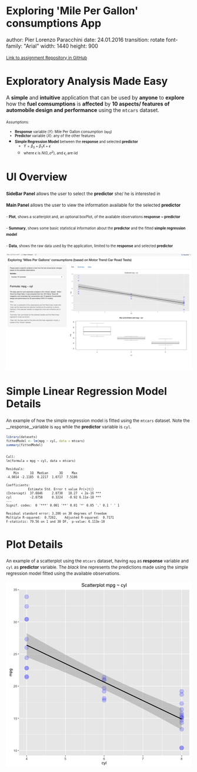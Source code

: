 Exploring 'Mile Per Gallon' consumptions App
========================================================
author: Pier Lorenzo Paracchini
date: 24.01.2016
transition: rotate
font-family: "Arial"
width: 1440
height: 900

<small>[Link to assignment Repository in GitHub](https://github.com/pparacch/DevelopingDataProductsAssignment)</small>

Exploratory Analysis Made Easy  
========================================================
A **simple** and **intuitive** application that can be used by **anyone** to **explore** how the **fuel comsumptions** is **affected** by **10 aspects/ features of automobile design and performance** using the `mtcars` dataset.

<small><small>
Assumptions:
- **Response** variable ($Y$): Mile Per Gallon consumption (`mpg`) 
- **Predictor** variable ($X$): any of the other features
- **Simple Regression Model** between the **response** and selected **predictor**
    - $Y = \beta_0 + \beta_1 X + \epsilon$ 
    - where $\epsilon$ is $N(0, \sigma^2)$, and $\epsilon_i$ are iid
</small></small>

UI Overview
========================================================
<small>__SideBar Panel__ allows the user to select the **predictor** she/ he is interested in</small>

<small>__Main Panel__ allows the user to view the information available for the selected **predictor**</small>

<small><small>- __Plot__, shows a scatterplot and, an optional boxPlot, of the available observations **response ~ predictor**</small></small>

<small><small>- __Summary__, shows some basic statistical information about the **predictor** and the fitted **simple regression model**</small></small>

<small><small>- __Data__, shows the raw data used by the application, limited to the **response** and selected **predictor**</small></small>

![UI Overview](img/uiOverview.png)  

Simple Linear Regression Model Details
========================================================
<small>An example of how the simple regression model is fitted using the `mtcars` dataset. Note the __response__variable is `mpg` while the __predictor__ variable is `cyl`.</small>
<small><small>

```r
library(datasets)
fittedModel <- lm(mpg ~ cyl, data = mtcars)
summary(fittedModel)
```

```

Call:
lm(formula = mpg ~ cyl, data = mtcars)

Residuals:
    Min      1Q  Median      3Q     Max 
-4.9814 -2.1185  0.2217  1.0717  7.5186 

Coefficients:
            Estimate Std. Error t value Pr(>|t|)    
(Intercept)  37.8846     2.0738   18.27  < 2e-16 ***
cyl          -2.8758     0.3224   -8.92 6.11e-10 ***
---
Signif. codes:  0 '***' 0.001 '**' 0.01 '*' 0.05 '.' 0.1 ' ' 1

Residual standard error: 3.206 on 30 degrees of freedom
Multiple R-squared:  0.7262,	Adjusted R-squared:  0.7171 
F-statistic: 79.56 on 1 and 30 DF,  p-value: 6.113e-10
```
</small></small>

Plot Details
========================================================
<small>An example of a scatterplot using the `mtcars` dataset, having `mpg` as __response__ variable and `cyl` as __predictor__ variable. The _black_ line represents the predictions made using the simple regression model fitted using the available observations.</small>

![plot of chunk unnamed-chunk-2](shinyAppPresentation-figure/unnamed-chunk-2-1.png) 
